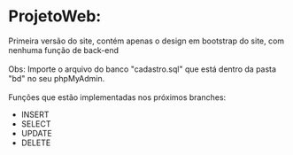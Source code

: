 # ProjetoWeb:
Primeira versão do site, contém apenas o design em bootstrap do site, com nenhuma função de back-end
<br>
<br>
Obs: Importe o arquivo do banco "cadastro.sql" que está dentro da pasta "bd" no seu phpMyAdmin.
<br>
<br>
Funções que estão implementadas nos próximos branches:
- INSERT
- SELECT
- UPDATE
- DELETE
